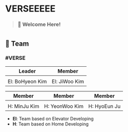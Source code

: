 # VERSEEEEE

>### 🤗 Welcome Here!
#

## 👥 Team
### #VERSE

| Leader | Member |
| ------ | ------ |
|  |  |
| El: BoHyeon Kim | El: JiWoo Kim |

| Member | Member | Member |
| ------ | ------ | ------ |
|  |  |  |
| H: MinJu Kim | H: YeonWoo Kim | H: HyoEun Ju |

- **El**: Team based on Elevator Developing
- **H**: Team based on Home Developing
